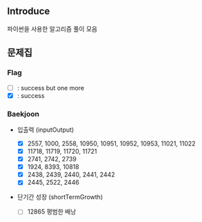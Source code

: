 ## Introduce

파이썬을 사용한 알고리즘 풀이 모음

## 문제집

### Flag

- [ ] : success but one more
- [x] : success

### Baekjoon

- 입출력 (inputOutput)

  - [x] 2557, 1000, 2558, 10950, 10951, 10952, 10953, 11021, 11022
  - [x] 11718, 11719, 11720, 11721
  - [x] 2741, 2742, 2739
  - [x] 1924, 8393, 10818
  - [x] 2438, 2439, 2440, 2441, 2442
  - [x] 2445, 2522, 2446

- 단기간 성장 (shortTermGrowth)

  - [ ] 12865 평범한 배낭
